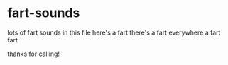 # fart-sounds
lots of fart sounds in this file
here's a fart
there's a fart
everywhere a fart fart

thanks for calling!
